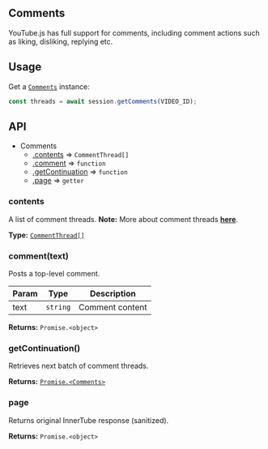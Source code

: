 ## Comments
YouTube.js has full support for comments, including comment actions such as liking, disliking, replying etc.

## Usage
Get a [`Comments`](../../lib/parser/youtube/Comments.js) instance:

```js
const threads = await session.getComments(VIDEO_ID);
```

## API
* Comments
  * [.contents](#commentthread) ⇒ `CommentThread[]`
  * [.comment](#comment) ⇒ `function`
  * [.getContinuation](#getc) ⇒ `function`
  * [.page](#page) ⇒ `getter`

<a name="commentthread"></a>
### contents
A list of comment threads. **Note:** More about comment threads [**here**](./CommentThread.md).

**Type:** [`CommentThread[]`](../../lib/parser/contents/classes/CommentThread.js)

<a name="comment"></a>
### comment(text)
Posts a top-level comment.

| Param | Type | Description |
| --- | --- | --- |
| text | `string` | Comment content |

**Returns:** `Promise.<object>`

<a name="getc"></a>
### getContinuation()
Retrieves next batch of comment threads.

**Returns:** [`Promise.<Comments>`](../../lib/parser/youtube/Comments.js)

<a name="page"></a>
### page
Returns original InnerTube response (sanitized).

**Returns:** `Promise.<object>`
